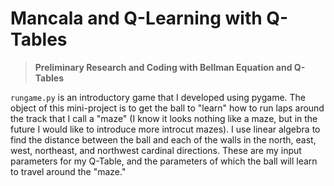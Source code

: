 # Mancala and Q-Learning with Q-Tables

> **Preliminary Research and Coding with Bellman Equation and Q-Tables**

`rungame.py` is an introductory game that I developed using pygame. The object of this mini-project is to get the ball to "learn" how to run laps around the track that I call a "maze" (I know it looks nothing like a maze, but in the future I would like to introduce more introcut mazes). I use linear algebra to find the distance between the ball and each of the walls in the north, east, west, northeast, and northwest cardinal directions. These are my input parameters for my Q-Table, and the parameters of which the ball will learn to travel around the "maze."
